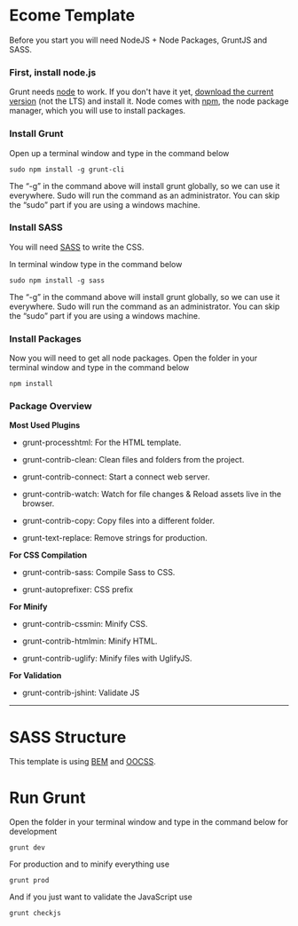 Ecome Template
==============

Before you start you will need NodeJS + Node Packages, GruntJS and SASS.


### First, install node.js

Grunt needs [node](https://nodejs.org/en/) to work. If you don't have it yet, [download the current version](https://nodejs.org/en/download/current/) (not the LTS) and install it. 
Node comes with [npm](https://www.npmjs.com/), the node package manager, which you will use to install packages.


### Install Grunt

Open up a terminal window and type in the command below

```
sudo npm install -g grunt-cli
```

The “-g” in the command above will install grunt globally, so we can use it everywhere. 
Sudo will run the command as an administrator. You can skip the “sudo” part if you are using a windows machine.


### Install SASS

You will need [SASS](https://sass-lang.com/) to write the CSS.

In terminal window type in the command below

```
sudo npm install -g sass
```

The “-g” in the command above will install grunt globally, so we can use it everywhere. 
Sudo will run the command as an administrator. You can skip the “sudo” part if you are using a windows machine.


### Install Packages

Now you will need to get all node packages.
Open the folder in your terminal window and type in the command below

```
npm install
```


### Package Overview

**Most Used Plugins**

* grunt-processhtml: For the HTML template.

* grunt-contrib-clean: Clean files and folders from the project.

* grunt-contrib-connect: Start a connect web server.

* grunt-contrib-watch: Watch for file changes & Reload assets live in the browser.

* grunt-contrib-copy: Copy files into a different folder.

* grunt-text-replace: Remove strings for production.


**For CSS Compilation**

* grunt-contrib-sass: Compile Sass to CSS.

* grunt-autoprefixer: CSS prefix


**For Minify**

* grunt-contrib-cssmin: Minify CSS.

* grunt-contrib-htmlmin: Minify HTML.

* grunt-contrib-uglify: Minify files with UglifyJS.

**For Validation**

* grunt-contrib-jshint: Validate JS

-------------------------------------------------------------------

# SASS Structure

This template is using [BEM](http://getbem.com/introduction/) and [OOCSS](http://oocss.org/).


# Run Grunt

Open the folder in your terminal window and type in the command below for development

```
grunt dev
```

For production and to minify everything use

```
grunt prod
```

And if you just want to validate the JavaScript use

```
grunt checkjs
```
